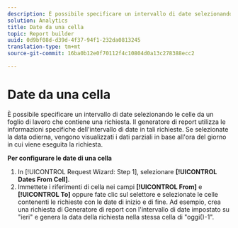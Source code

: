 ```yaml
---
description: È possibile specificare un intervallo di date selezionando le celle da un foglio di lavoro che contiene una richiesta. Il generatore di report utilizza le informazioni specifiche dell'intervallo di date in tali richieste. Se selezionate la data odierna, vengono visualizzati i dati parziali in base all'ora del giorno in cui viene eseguita la richiesta.
solution: Analytics
title: Date da una cella
topic: Report builder
uuid: 0d9bf08d-d39d-4f37-94f1-232da0813245
translation-type: tm+mt
source-git-commit: 16ba0b12e0f70112f4c10804d0a13c278388ecc2

---
```



# Date da una cella

È possibile specificare un intervallo di date selezionando le celle da un foglio di lavoro che contiene una richiesta. Il generatore di report utilizza le informazioni specifiche dell'intervallo di date in tali richieste. Se selezionate la data odierna, vengono visualizzati i dati parziali in base all'ora del giorno in cui viene eseguita la richiesta.

**Per configurare le date di una cella**

1. In [!UICONTROL Request Wizard: Step 1], selezionare **[!UICONTROL Dates From Cell]**.
1. Immettete i riferimenti di cella nei campi **[!UICONTROL From]** e **[!UICONTROL To]** oppure fate clic sul selettore e selezionate le celle contenenti le richieste con le date di inizio e di fine.
Ad esempio, crea una richiesta di Generatore di report con l'intervallo di date impostato su "ieri" e genera la data della richiesta nella stessa cella di "oggi()-1".
